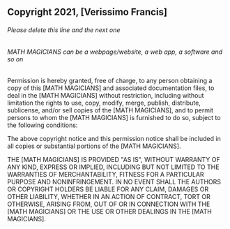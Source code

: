 ## Copyright 2021, [Verissimo Francis]

###### Please delete this line and the next one
###### MATH MAGICIANS can be a webpage/website, a web app, a software and so on

Permission is hereby granted, free of charge, to any person obtaining a copy of this [MATH MAGICIANS] and associated documentation files, to deal in the [MATH MAGICIANS] without restriction, including without limitation the rights to use, copy, modify, merge, publish, distribute, sublicense, and/or sell copies of the [MATH MAGICIANS], and to permit persons to whom the [MATH MAGICIANS] is furnished to do so, subject to the following conditions:

The above copyright notice and this permission notice shall be included in all copies or substantial portions of the [MATH MAGICIANS].

THE [MATH MAGICIANS] IS PROVIDED "AS IS", WITHOUT WARRANTY OF ANY KIND, EXPRESS OR IMPLIED, INCLUDING BUT NOT LIMITED TO THE WARRANTIES OF MERCHANTABILITY, FITNESS FOR A PARTICULAR PURPOSE AND NONINFRINGEMENT. IN NO EVENT SHALL THE AUTHORS OR COPYRIGHT HOLDERS BE LIABLE FOR ANY CLAIM, DAMAGES OR OTHER LIABILITY, WHETHER IN AN ACTION OF CONTRACT, TORT OR OTHERWISE, ARISING FROM, OUT OF OR IN CONNECTION WITH THE [MATH MAGICIANS] OR THE USE OR OTHER DEALINGS IN THE [MATH MAGICIANS].

